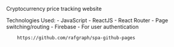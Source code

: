 Cryptocurrency price tracking website

Technologies Used:
    - JavaScript
    - ReactJS
    - React Router
        - Page switching/routing
    - Firebase
        - For user authentication


        https://github.com/rafgraph/spa-github-pages